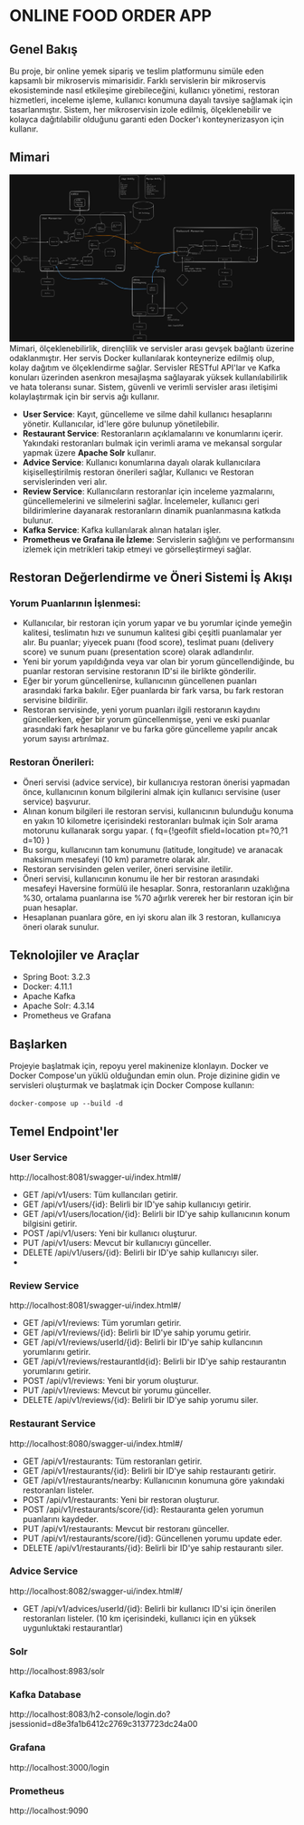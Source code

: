 # ONLINE FOOD ORDER APP
## Genel Bakış

Bu proje, bir online yemek sipariş ve teslim platformunu simüle eden kapsamlı bir mikroservis mimarisidir. Farklı servislerin bir mikroservis ekosisteminde nasıl etkileşime girebileceğini,
kullanıcı yönetimi, restoran hizmetleri, inceleme işleme, kullanıcı konumuna dayalı tavsiye sağlamak için tasarlanmıştır. 
Sistem, her mikroservisin izole edilmiş, ölçeklenebilir ve kolayca dağıtılabilir olduğunu garanti eden Docker'ı konteynerizasyon için kullanır.

## Mimari
![Output](./img/architecture.png)
Mimari, ölçeklenebilirlik, dirençlilik ve servisler arası gevşek bağlantı üzerine odaklanmıştır. Her servis Docker kullanılarak konteynerize edilmiş olup, kolay dağıtım ve ölçeklendirme sağlar.
Servisler RESTful API'lar ve Kafka konuları üzerinden asenkron mesajlaşma sağlayarak yüksek kullanılabilirlik ve hata toleransı sunar. Sistem, güvenli ve verimli servisler arası iletişimi kolaylaştırmak için 
bir servis ağı kullanır.

- **User Service**: Kayıt, güncelleme ve silme dahil kullanıcı hesaplarını yönetir. Kullanıcılar, id'lere göre bulunup yönetilebilir.
- **Restaurant Service**: Restoranların açıklamalarını ve konumlarını içerir. Yakındaki restoranları bulmak için verimli arama ve mekansal sorgular yapmak üzere **Apache Solr** kullanır.
- **Advice Service**: Kullanıcı konumlarına dayalı olarak kullanıcılara kişiselleştirilmiş restoran önerileri sağlar, Kullanıcı ve Restoran servislerinden veri alır.
- **Review Service**: Kullanıcıların restoranlar için inceleme yazmalarını, güncellemelerini ve silmelerini sağlar. İncelemeler, kullanıcı geri bildirimlerine dayanarak restoranların dinamik puanlanmasına katkıda bulunur.
- **Kafka Service**: Kafka kullanılarak alınan hataları işler.
- **Prometheus ve Grafana ile İzleme**: Servislerin sağlığını ve performansını izlemek için metrikleri takip etmeyi ve görselleştirmeyi sağlar.


## Restoran Değerlendirme ve Öneri Sistemi İş Akışı
### Yorum Puanlarının İşlenmesi:

- Kullanıcılar, bir restoran için yorum yapar ve bu yorumlar içinde yemeğin kalitesi, teslimatın hızı ve sunumun kalitesi gibi çeşitli puanlamalar yer alır. Bu puanlar; yiyecek puanı (food score), teslimat puanı (delivery score) ve sunum puanı (presentation score) olarak adlandırılır.
- Yeni bir yorum yapıldığında veya var olan bir yorum güncellendiğinde, bu puanlar restoran servisine restoranın ID'si ile birlikte gönderilir.
- Eğer bir yorum güncellenirse, kullanıcının güncellenen puanları arasındaki farka bakılır. Eğer puanlarda bir fark varsa, bu fark restoran servisine bildirilir.
- Restoran servisinde, yeni yorum puanları ilgili restoranın kaydını güncellerken, eğer bir yorum güncellenmişse, yeni ve eski puanlar arasındaki fark hesaplanır ve bu farka göre güncelleme yapılır ancak yorum sayısı artırılmaz.

### Restoran Önerileri:
- Öneri servisi (advice service), bir kullanıcıya restoran önerisi yapmadan önce, kullanıcının konum bilgilerini almak için kullanıcı servisine (user service) başvurur.
- Alınan konum bilgileri ile restoran servisi, kullanıcının bulunduğu konuma en yakın 10 kilometre içerisindeki restoranları bulmak için Solr arama motorunu kullanarak sorgu yapar. ( fq={!geofilt sfield=location pt=?0,?1 d=10} )
- Bu sorgu, kullanıcının tam konumunu (latitude, longitude) ve aranacak maksimum mesafeyi (10 km) parametre olarak alır.
- Restoran servisinden gelen veriler, öneri servisine iletilir.
- Öneri servisi, kullanıcının konumu ile her bir restoran arasındaki mesafeyi Haversine formülü ile hesaplar. Sonra, restoranların uzaklığına %30, ortalama puanlarına ise %70 ağırlık vererek her bir restoran için bir puan hesaplar.
- Hesaplanan puanlara göre, en iyi skoru alan ilk 3 restoran, kullanıcıya öneri olarak sunulur.
## Teknolojiler ve Araçlar

- Spring Boot: 3.2.3
- Docker: 4.11.1
- Apache Kafka
- Apache Solr: 4.3.14
- Prometheus ve Grafana

## Başlarken

Projeyie başlatmak için, repoyu yerel makinenize klonlayın. Docker ve Docker Compose'un yüklü olduğundan emin olun. Proje dizinine gidin ve servisleri oluşturmak ve başlatmak için Docker Compose kullanın:

``
docker-compose up --build -d
``

## Temel Endpoint'ler

### User Service
http://localhost:8081/swagger-ui/index.html#/
- GET /api/v1/users: Tüm kullancıları getirir.
- GET /api/v1/users/{id}: Belirli bir ID'ye sahip kullanıcıyı getirir.
- GET /api/v1/users/location/{id}: Belirli bir ID'ye sahip kullanıcının konum bilgisini getirir.
- POST /api/v1/users: Yeni bir kullanıcı oluşturur.
- PUT /api/v1/users: Mevcut bir kullanıcıyı günceller.
- DELETE /api/v1/users/{id}: Belirli bir ID'ye sahip kullanıcıyı siler.
- 
### Review Service
http://localhost:8081/swagger-ui/index.html#/
- GET /api/v1/reviews: Tüm yorumları getirir.
- GET /api/v1/reviews/{id}: Belirli bir ID'ye sahip yorumu getirir.
- GET /api/v1/reviews/userId/{id}: Belirli bir ID'ye sahip kullancının yorumlarını getirir.
- GET /api/v1/reviews/restaurantId{id}: Belirli bir ID'ye sahip restaurantın yorumlarını getirir.
- POST /api/v1/reviews: Yeni bir yorum oluşturur.
- PUT /api/v1/reviews: Mevcut bir yorumu günceller.
- DELETE /api/v1/reviews/{id}: Belirli bir ID'ye sahip yorumu siler.

### Restaurant Service
http://localhost:8080/swagger-ui/index.html#/
- GET /api/v1/restaurants: Tüm restoranları getirir.
- GET /api/v1/restaurants/{id}: Belirli bir ID'ye sahip restaurantı getirir.
- GET /api/v1/restaurants/nearby: Kullanıcının konumuna göre yakındaki restoranları listeler.
- POST /api/v1/restaurants: Yeni bir restoran oluşturur.
- POST /api/v1/restaurants/score/{id}: Restauranta gelen yorumun puanlarını kaydeder.
- PUT /api/v1/restaurants: Mevcut bir restoranı günceller.
- PUT /api/v1/restaurants/score/{id}: Güncellenen yorumu update eder.
- DELETE /api/v1/restaurants/{id}: Belirli bir ID'ye sahip restaurantı siler.


### Advice Service
http://localhost:8082/swagger-ui/index.html#/
- GET /api/v1/advices/userId/{id}: Belirli bir kullanıcı ID'si için önerilen restoranları listeler. (10 km içerisindeki, kullanıcı için en yüksek uygunluktaki restaurantlar)

### Solr
http://localhost:8983/solr

### Kafka Database
http://localhost:8083/h2-console/login.do?jsessionid=d8e3fa1b6412c2769c3137723dc24a00

### Grafana 
http://localhost:3000/login

### Prometheus
http://localhost:9090

